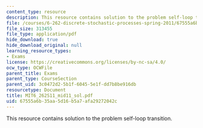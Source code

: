 ```yaml
---
content_type: resource
description: This resource contains solution to the problem self-loop transition.
file: /courses/6-262-discrete-stochastic-processes-spring-2011/67555a6b35aa5d16b5a7afa29272042c_MIT6_262S11_mid11_sol.pdf
file_size: 313455
file_type: application/pdf
hide_download: true
hide_download_original: null
learning_resource_types:
- Exams
license: https://creativecommons.org/licenses/by-nc-sa/4.0/
ocw_type: OCWFile
parent_title: Exams
parent_type: CourseSection
parent_uid: 3c0472d2-5b1f-6045-5e1f-dd7b8be916db
resourcetype: Document
title: MIT6_262S11_mid11_sol.pdf
uid: 67555a6b-35aa-5d16-b5a7-afa29272042c
---
```

This resource contains solution to the problem self-loop transition.